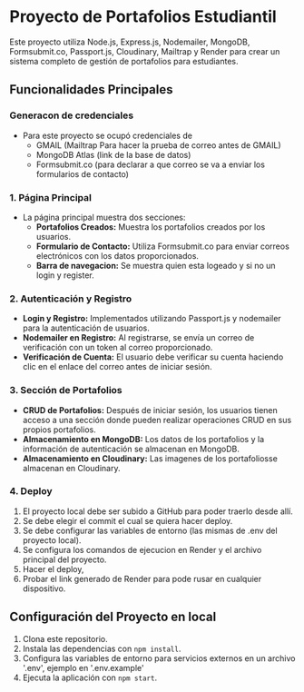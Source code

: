 # Proyecto de Portafolios Estudiantil

Este proyecto utiliza Node.js, Express.js, Nodemailer, MongoDB, Formsubmit.co, Passport.js, Cloudinary, Mailtrap y Render para crear un sistema completo de gestión de portafolios para estudiantes.

## Funcionalidades Principales

### Generacon de credenciales
- Para este proyecto se ocupó credenciales de
  - GMAIL (Mailtrap Para hacer la prueba de correo antes de GMAIL)
  - MongoDB Atlas (link de la base de datos)
  - Formsubmit.co (para declarar a que correo se va a enviar los formularios de contacto)

### 1. Página Principal

- La página principal muestra dos secciones:
  - **Portafolios Creados:** Muestra los portafolios creados por los usuarios.
  - **Formulario de Contacto:** Utiliza Formsubmit.co para enviar correos electrónicos con los datos proporcionados.
  - **Barra de navegacion:** Se muestra quien esta logeado y si no un login y register.

### 2. Autenticación y Registro

- **Login y Registro:** Implementados utilizando Passport.js y nodemailer para la autenticación de usuarios.
- **Nodemailer en Registro:** Al registrarse, se envía un correo de verificación con un token al correo proporcionado.
- **Verificación de Cuenta:** El usuario debe verificar su cuenta haciendo clic en el enlace del correo antes de iniciar sesión.

### 3. Sección de Portafolios

- **CRUD de Portafolios:** Después de iniciar sesión, los usuarios tienen acceso a una sección donde pueden realizar operaciones CRUD en sus propios portafolios.
- **Almacenamiento en MongoDB:** Los datos de los portafolios y la información de autenticación se almacenan en MongoDB.
- **Almacenamiento en Cloudinary:** Las imagenes de los portafoliosse almacenan en Cloudinary.

### 4. Deploy

1. El proyecto local debe ser subido a GitHub para poder traerlo desde allí.
2. Se debe elegir el commit el cual se quiera hacer deploy.
3. Se debe configurar las variables de entorno (las mismas de .env del proyecto local).
4. Se configura los comandos de ejecucion en Render y el archivo principal del proyecto.
5. Hacer el deploy,
6. Probar el link generado de Render para pode rusar en cualquier dispositivo.

## Configuración del Proyecto en local

1. Clona este repositorio.
2. Instala las dependencias con `npm install`.
3. Configura las variables de entorno para servicios externos en un archivo '.env', ejemplo en '.env.example'
4. Ejecuta la aplicación con `npm start`.


